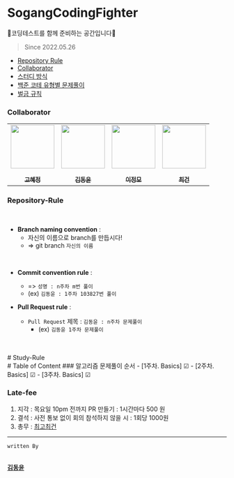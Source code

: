 # SogangCodingFighter
🚀코딩테스트를 함께 준비하는 공간입니다🚀

> Since 2022.05.26
  - [Repository Rule](#repository-rule)
  - [Collaborator](#collaborator)
  - [스터디 방식](#study-rule)
  - [백준 코테 유형별 문제풀이](#table-of-content)
  - [벌금 규칙](#late-fee)

### Collaborator

<p align="center">
  
<table align="center" >
   <tr>
        <td align="center"><a href="https://github.com/hjhjhj0028"><img src="https://github.com/hjhjhj0028.png" width="100px;" alt=""/><br /><sub><b><br/>고혜정</b></sub></a></td>
<td align="center"><a href="https://github.com/myway00"><img src="https://github.com/myway00.png" width="100px;" alt=""/><br /><sub><b><br/>김동윤</b></sub></a></td>
<td align="center"><a href="https://github.com/myway00"><img src="https://github.com/myway00.png" width="100px;" alt=""/><br /><sub><b><br/>이정모</b></sub></a></td>
<td align="center"><a href="https://github.com/MarsMan13"><img src="https://github.com/MarsMan13.png" width="100px;" alt=""/><br /><sub><b><br/>최건</b></sub></a></td>
     
</table>

</p>

### Repository-Rule
 <br>
 
- **Branch naming convention** : <br>
   - 자신의 이름으로 branch를 만듭시다!
   - => git branch `자신의 이름` 

 <br> 

- **Commit convention rule** : <br>
   - => `성명 : n주차 m번 풀이` 
   - (ex) `김동윤 : 1주차 103827번 풀이` 

- **Pull Request rule** : <br>
   - `Pull Request` 제목 : `김동윤 : n주차 문제풀이 `
      - (ex) `김동윤 1주차 문제풀이`<br><br>

 <br> 
# Study-Rule
<br>
# Table of Content
### 알고리즘 문제풀이 순서
- [1주차. Basics] ☑
- [2주차. Basics] ☑
- [3주차. Basics] ☑

### Late-fee

1. 지각 : 목요일 10pm 전까지 PR 만들기 : 1시간마다 500 원 
2. 결석 : 사전 통보 없이 회의 참석하지 않을 시 : 1회당 1000원
3. 총무 : <a href="https://github.com/MarsMan13">최고최건</a>

______________________________________________________________________________________________________________________________________________________
`written By `
 <td align="center"><a href="https://github.com/myway00"<sub><b><br/>김동윤</b></sub></a></td>
